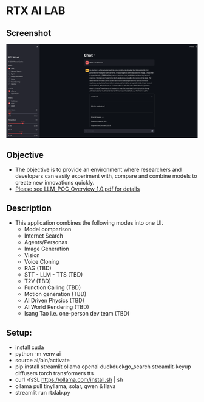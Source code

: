 # RTX AI LAB
## Screenshot
![RTX AI Lab Screenshot](https://github.com/isangtao/rtxailab/blob/main/Screenshot%20from%202024-02-22%2020-10-16.png?raw=true)
## Objective
* The objective is to provide an environment where researchers and developers can easily experiment with, compare and combine models to create new innovations quickly.
* [Please see LLM_POC_Overview_1.0.pdf for details](https://github.com/isangtao/rtxailab/blob/main/LLM_POC_Overview_1.0.pdf)
## Description
* This application combines the following modes into one UI.
  * Model comparison
  * Internet Search
  * Agents/Personas
  * Image Generation
  * Vision
  * Voice Cloning
  * RAG (TBD)
  * STT - LLM - TTS (TBD)
  * T2V (TBD)
  * Function Calling (TBD)
  * Motion generation (TBD)
  * AI Driven Physics (TBD)
  * AI World Rendering (TBD)
  * Isang Tao i.e. one-person dev team (TBD)
## Setup:
* install cuda
* python -m venv ai
* source ai/bin/activate
* pip install streamlit ollama openai duckduckgo_search streamlit-keyup diffusers torch transformers tts
* curl -fsSL https://ollama.com/install.sh | sh
* ollama pull tinyllama, solar, qwen & llava
* streamlit run rtxlab.py
